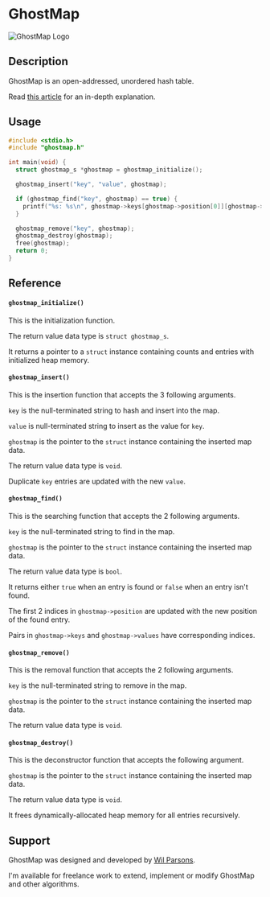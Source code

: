 # GhostMap
![GhostMap Logo](https://repository-images.githubusercontent.com/751117710/bfd255a1-2bd8-4c55-92ce-fb247accf5a8)

## Description
GhostMap is an open-addressed, unordered hash table.

Read [this article](https://medium.com/@wilparsons/ghostmap-is-a-new-unordered-hash-table-with-a-high-average-load-factor-and-low-overhead-c360ee0acb4b) for an in-depth explanation.

## Usage
``` c
#include <stdio.h>
#include "ghostmap.h"

int main(void) {
  struct ghostmap_s *ghostmap = ghostmap_initialize();

  ghostmap_insert("key", "value", ghostmap);

  if (ghostmap_find("key", ghostmap) == true) {
    printf("%s: %s\n", ghostmap->keys[ghostmap->position[0]][ghostmap->position[1]], ghostmap->values[ghostmap->position[0]][ghostmap->position[1]]);
  }

  ghostmap_remove("key", ghostmap);
  ghostmap_destroy(ghostmap);
  free(ghostmap);
  return 0;
}
```

## Reference
#### `ghostmap_initialize()`
This is the initialization function.

The return value data type is `struct ghostmap_s`.

It returns a pointer to a `struct` instance containing counts and entries with initialized heap memory.

#### `ghostmap_insert()`
This is the insertion function that accepts the 3 following arguments.

`key` is the null-terminated string to hash and insert into the map.

`value` is null-terminated string to insert as the value for `key`.

`ghostmap` is the pointer to the `struct` instance containing the inserted map data.

The return value data type is `void`.

Duplicate `key` entries are updated with the new `value`.

#### `ghostmap_find()`
This is the searching function that accepts the 2 following arguments.

`key` is the null-terminated string to find in the map.

`ghostmap` is the pointer to the `struct` instance containing the inserted map data.

The return value data type is `bool`.

It returns either `true` when an entry is found or `false` when an entry isn't found.

The first 2 indices in `ghostmap->position` are updated with the new position of the found entry.

Pairs in `ghostmap->keys` and `ghostmap->values` have corresponding indices.

#### `ghostmap_remove()`
This is the removal function that accepts the 2 following arguments.

`key` is the null-terminated string to remove in the map.

`ghostmap` is the pointer to the `struct` instance containing the inserted map data.

The return value data type is `void`.

#### `ghostmap_destroy()`
This is the deconstructor function that accepts the following argument.

`ghostmap` is the pointer to the `struct` instance containing the inserted map data.

The return value data type is `void`.

It frees dynamically-allocated heap memory for all entries recursively.

## Support
GhostMap was designed and developed by [Wil Parsons](https://github.com/wilparsons).

I'm available for freelance work to extend, implement or modify GhostMap and other algorithms.
